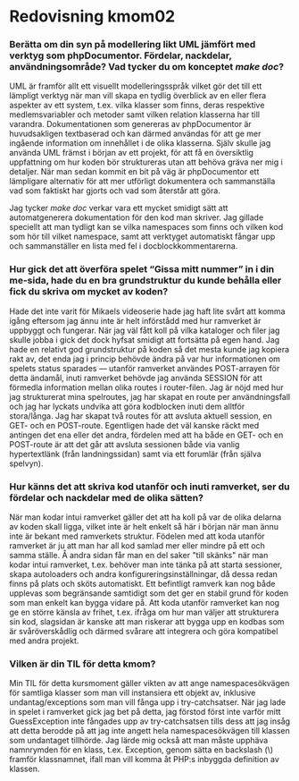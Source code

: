 ---
---
Redovisning kmom02
=========================

### Berätta om din syn på modellering likt UML jämfört med verktyg som phpDocumentor. Fördelar, nackdelar, användningsområde? Vad tycker du om konceptet *make doc*?

UML är framför allt ett visuellt modelleringsspråk vilket gör det till ett lämpligt verktyg när man vill skapa en tydlig överblick av en eller flera aspekter av ett system, t.ex. vilka klasser som finns, deras respektive medlemsvariabler och metoder samt vilken relation klasserna har till varandra. Dokumentationen som genereras av phpDocumentor är huvudsakligen textbaserad och kan därmed användas för att ge mer ingående information om innehållet i de olika klasserna. Själv skulle jag använda UML främst i början av ett projekt, för att få en översiktlig uppfattning om hur koden bör struktureras utan att behöva gräva ner mig i detaljer. När man sedan kommit en bit på väg är phpDocumentor ett lämpligare alternativ för att mer utförligt dokumentera och sammanställa vad som faktiskt har gjorts och vad som återstår att göra.

Jag tycker *make doc* verkar vara ett mycket smidigt sätt att automatgenerera dokumentation för den kod man skriver. Jag gillade speciellt att man tydligt kan se vilka namespaces som finns och vilken kod som hör till vilket namespace, samt att verktyget automatiskt fångar upp och sammanställer en lista med fel i docblockkommentarerna.

### Hur gick det att överföra spelet “Gissa mitt nummer” in i din me-sida, hade du en bra grundstruktur du kunde behålla eller fick du skriva om mycket av koden?

Hade det inte varit för Mikaels videoserie hade jag haft lite svårt att komma igång eftersom jag ännu inte är helt införstådd med hur ramverket är uppbyggt och fungerar. När jag väl fått koll på vilka kataloger och filer jag skulle jobba i gick det dock hyfsat smidigt att fortsätta på egen hand. Jag hade en relativt god grundstruktur på koden så det mesta kunde jag kopiera rakt av, det enda jag i princip behövde ändra på var hur informationen om spelets status sparades &mdash; utanför ramverket användes POST-arrayen för detta ändamål, inuti ramverket behövde jag använda SESSION för att förmedla information mellan olika routes i router-filen. Jag är nöjd med hur jag strukturerat mina spelroutes, jag har skapat en route per användningsfall och jag har lyckats undvika att göra kodblocken inuti dem alltför stora/långa. Jag har skapat två routes för att avsluta aktuell session, en GET- och en POST-route. Egentligen hade det väl kanske räckt med antingen det ena eller det andra, fördelen med att ha både en GET- och en POST-route är att det går att avsluta sessionen både via vanlig hypertextlänk (från landningssidan) samt via ett forumlär (från själva spelvyn).

### Hur känns det att skriva kod utanför och inuti ramverket, ser du fördelar och nackdelar med de olika sätten?

När man kodar intui ramverket gäller det att ha koll på var de olika delarna av koden skall ligga, vilket inte är helt enkelt så här i början när man ännu inte är bekant med ramverkets struktur. Födelen med att koda utanför ramverket är ju att man har all kod samlad mer eller mindre på ett och samma ställe. Å andra sidan får man en del saker "till skänks" när man kodar intui ramverket, t.ex. behöver man inte tänka på att starta sessioner, skapa autoloaders och andra konfigureringsinställningar, då dessa redan finns på plats och sköts automatiskt. Ett befintligt ramverk kan nog både upplevas som begränsande samtidigt som det ger en stabil grund för koden som man enkelt kan bygga vidare på. Att koda utanför ramverket kan nog ge en större känsla av frihet, t.ex. ifråga om hur man väljer att strukturera sin kod, slagsidan är kanske att man riskerar att bygga upp en kodbas som är svåröverskådlig och därmed svårare att integrera och göra kompatibel med andra projekt.

### Vilken är din TIL för detta kmom?

 Min TIL för detta kursmoment gäller vikten av att ange namespacesökvägen för samtliga klasser som man vill instansiera ett objekt av, inklusive undantag/exceptions som man vill fånga upp i try-catchsatser. När jag lade in spelet i ramverket gick jag bet på detta, jag förstod först inte varför mitt GuessException inte fångades upp av try-catchsatsen tills dess att jag insåg att detta berodde på att jag inte angett hela namespacesökvägen till klassen som undantaget tillhörde. Jag lärde mig också att man måste upphäva namnrymden för en klass, t.ex. Exception, genom sätta en backslash (\\) framför klassnamnet, ifall man vill komma åt PHP:s inbyggda definition av klassen.
